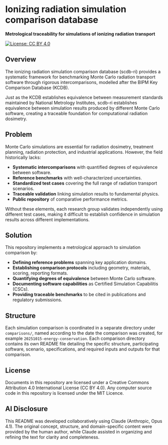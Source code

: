 # Ionizing radiation simulation comparison database

**Metrological traceability for simulations of ionizing radiation transport**

[![License: CC BY 4.0](https://img.shields.io/badge/License-CC%20BY%204.0-lightgreen.svg)](https://creativecommons.org/licenses/by/4.0/)

## Overview

The ionizing radiation simulation comparison database (scdb-ri) provides a systematic framework for benchmarking Monte Carlo radiation transport software through rigorous intercomparisons, modelled after the BIPM Key Comparison Database (KCDB).

Just as the KCDB establishes equivalence between measurement standards maintained by National Metrology Institutes, scdb-ri establishes equivalence between simulation results produced by different Monte Carlo software, creating a traceable foundation for computational radiation dosimetry.

## Problem

Monte Carlo simulations are essential for radiation dosimetry, treatment planning, radiation protection, and industrial applications. However, the field historically lacks:

- **Systematic intercomparisons** with quantified degrees of equivalence between software.
- **Reference benchmarks** with well-characterized uncertainties.
- **Standardized test cases** covering the full range of radiation transport scenarios.
- **Traceable validation** linking simulation results to fundamental physics.
- **Public repository** of comparative performance metrics.

Without these elements, each research group validates independently using different test cases, making it difficult to establish confidence in simulation results across different implementations.

## Solution

This repository implements a metrological approach to simulation comparison by:

- **Defining reference problems** spanning key application domains.
- **Establishing comparison protocols** including geometry, materials, scoring, reporting formats.
- **Quantifying degrees of equivalence** between Monte Carlo software.
- **Documenting software capabilities** as Certified Simulation Capabilitis (CSCs).
- **Providing traceable benchmarks** to be cited in publications and regulatory submissions.

## Structure

Each simulation comparison is coordinated in a separate directory under `comparisons/`, named according to the date the comparison was created, for example `20251015-energy-conservation`. Each comparison directory contains its own README file detailing the specific structure, participating software, scenario, specifications, and required inputs and outputs for that comparison.

## License

Documents in this repository are licensed under a Creative Commons Attribution 4.0 International License (CC BY 4.0). Any computer source code in this repository is licensed under the MIT Licence.

## AI Disclosure

This README was developed collaboratively using Claude (Anthropic, Opus 4.1). The original concept, structure, and domain-specific content were provided by the human author, while Claude assisted in organizing and refining the text for clarity and completeness.
